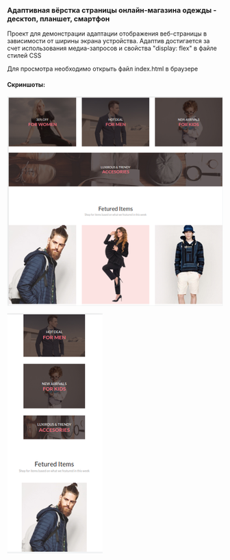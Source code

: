 ### Адаптивная вёрстка страницы онлайн-магазина одежды - десктоп, планшет, смартфон

Проект для демонстрации адаптации отображения веб-страницы в зависимости от ширины экрана устройства. Адаптив достигается за счет использования медиа-запросов и свойства "display: flex" в файле стилей CSS

Для просмотра необходимо открыть файл index.html в браузере

#### Скриншоты:

![Screenshot13.png](https://raw.githubusercontent.com/romanyukalexandr84/Images/main/Screenshot13.png)

![Screenshot14.png](https://raw.githubusercontent.com/romanyukalexandr84/Images/main/Screenshot14.png)
